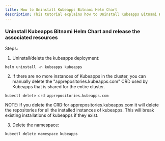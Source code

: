 ```yaml
---
title: How to Uninstall Kubeapps Bitnami Helm Chart 
description: This tutorial explains how to Uninstall Kubeapps Bitnami Helm Chart 
---
```


### Uninstall Kubeapps Bitnami Helm Chart and release the associated resources 

Steps:

1. Uninstall/delete the kubeapps deployment:

```execute
helm uninstall -n kubeapps kubeapps
```


2. If there are no more instances of Kubeapps in the cluster, you can manually delete the "apprepositories.kubeapps.com" CRD used by Kubeapps that is shared for the entire cluster.


```execute
kubectl delete crd apprepositories.kubeapps.com
```
NOTE: If you delete the CRD for apprepositories.kubeapps.com it will delete the repositories for all the installed instances of kubeapps. This will break existing installations of kubeapps if they exist.


3. Delete the namespace:


```execute
kubectl delete namespace kubeapps
```